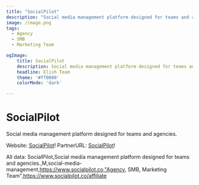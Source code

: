 ```yaml
---
title: "SocialPilot"
description: "Social media management platform designed for teams and agencies."
image: /image.png
tags: 
  - Agency
  - SMB
  - Marketing Team

ogImage:
    title: SocialPilot
    description: Social media management platform designed for teams and agencies.
    headline: Elish Team
    theme: '#ff0000'
    colorMode: 'dark'

---
```


# SocialPilot

Social media management platform designed for teams and agencies.

Website: [SocialPilot](https://www.socialpilot.co)!
PartnerURL: [SocialPilot](https://www.socialpilot.co/affiliate)!

All data:
SocialPilot,Social media management platform designed for teams and agencies.,M,social-media-management,https://www.socialpilot.co,"Agency, SMB, Marketing Team",https://www.socialpilot.co/affiliate